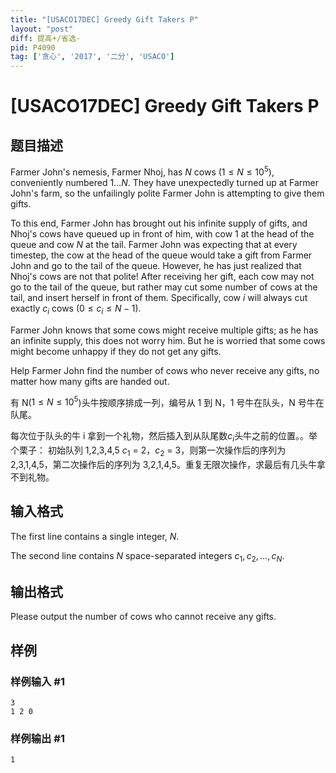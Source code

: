 ```yaml
---
title: "[USACO17DEC] Greedy Gift Takers P"
layout: "post"
diff: 提高+/省选-
pid: P4090
tag: ['贪心', '2017', '二分', 'USACO']
---
```

# [USACO17DEC] Greedy Gift Takers P
## 题目描述

Farmer John's nemesis, Farmer Nhoj, has $N$ cows ($1 \leq N \leq 10^5$), conveniently numbered $1 \dots N$. They have unexpectedly turned up at Farmer John's farm, so the unfailingly polite Farmer John is attempting to give them gifts.

To this end, Farmer John has brought out his infinite supply of gifts, and Nhoj's cows have queued up in front of him, with cow $1$ at the head of the queue and cow $N$ at the tail. Farmer John was expecting that at every timestep, the cow at the head of the queue would take a gift from Farmer John and go to the tail of the queue. However, he has just realized that Nhoj's cows are not that polite! After receiving her gift, each cow may not go to the tail of the queue, but rather may cut some number of cows at the tail, and insert herself in front of them. Specifically, cow $i$ will always cut exactly $c_i$ cows ($0 \leq c_i \leq N-1$).


Farmer John knows that some cows might receive multiple gifts; as he has an infinite supply, this does not worry him. But he is worried that some cows might become unhappy if they do not get any gifts.


Help Farmer John find the number of cows who never receive any gifts, no matter how many gifts are handed out.

有 N($1≤N≤10^5$)头牛按顺序排成一列，编号从 1 到 N，1 号牛在队头，N 号牛在队尾。

每次位于队头的牛 i 拿到一个礼物，然后插入到从队尾数$c_i$头牛之前的位置。。举个栗子： 初始队列 1,2,3,4,5 $c_1$ = 2，$c_2$ = 3，则第一次操作后的序列为 2,3,1,4,5，第二次操作后的序列为 3,2,1,4,5。重复无限次操作，求最后有几头牛拿不到礼物。

## 输入格式

The first line contains a single integer, $N$.

The second line contains $N$ space-separated integers $c_1, c_2, \dots, c_N$.

## 输出格式

Please output the number of cows who cannot receive any gifts.

## 样例

### 样例输入 #1
```
3
1 2 0
```
### 样例输出 #1
```
1

```
